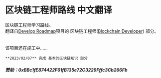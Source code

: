 # 区块链工程师路线 中文翻译<br>
区块链工程师学习路线。
<br>
翻译自[Develop Roadmap](https://roadmap.sh)项目的 区块链工程师([Blockchain Developer](https://roadmap.sh/blockchain)) 部分。
<br>
<br>
<br>
该项目还在施工中......
<br>


    **2023/02/07** 完成 基本的区块链知识 部分
    
    
    
##### 赞助：0xBBc1fE874422F61fB135e72C3229Fffc3Cb266Fb
